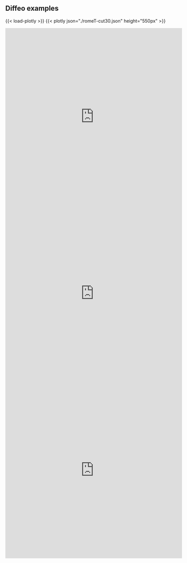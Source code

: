 ## Diffeo examples

{{< load-plotly >}}
{{< plotly json="./romeT-cut30.json" height="550px" >}}
  
<iframe id="igraph" scrolling="no" style="border:none;" seamless="seamless" src="https://leonardopetrini.github.io/diffeo-sota/T-cut3" height="550" width="550"></iframe>
<iframe id="igraph" scrolling="no" style="border:none;" seamless="seamless" src="https://leonardopetrini.github.io/diffeo-sota/T-cut10" height="550" width="550"></iframe>
<iframe id="igraph" scrolling="no" style="border:none;" seamless="seamless" src="https://leonardopetrini.github.io/diffeo-sota/T-cut30" height="550" width="550"></iframe>

